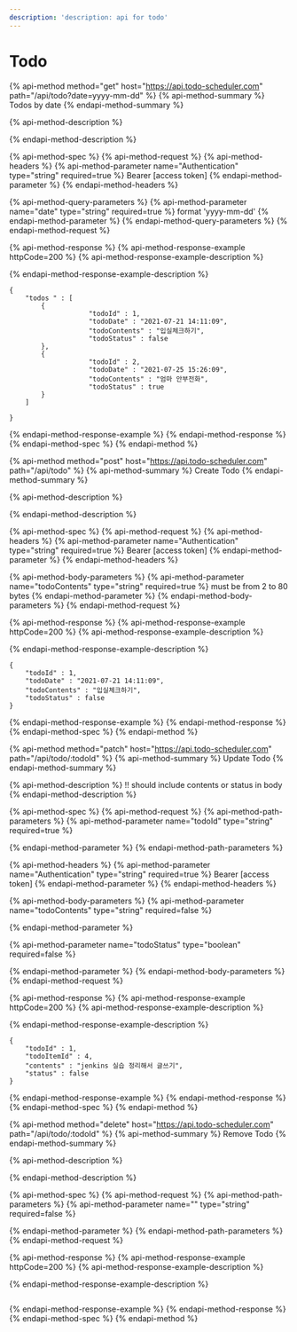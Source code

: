 ```yaml
---
description: 'description: api for todo'
---
```


# Todo

{% api-method method="get" host="https://api.todo-scheduler.com" path="/api/todo?date=yyyy-mm-dd" %}
{% api-method-summary %}
Todos by date
{% endapi-method-summary %}

{% api-method-description %}

{% endapi-method-description %}

{% api-method-spec %}
{% api-method-request %}
{% api-method-headers %}
{% api-method-parameter name="Authentication" type="string" required=true %}
Bearer \[access token\]
{% endapi-method-parameter %}
{% endapi-method-headers %}

{% api-method-query-parameters %}
{% api-method-parameter name="date" type="string" required=true %}
format 'yyyy-mm-dd'
{% endapi-method-parameter %}
{% endapi-method-query-parameters %}
{% endapi-method-request %}

{% api-method-response %}
{% api-method-response-example httpCode=200 %}
{% api-method-response-example-description %}

{% endapi-method-response-example-description %}

```text
{
    "todos " : [
        {
                    "todoId" : 1,
                    "todoDate" : "2021-07-21 14:11:09",
                    "todoContents" : "입실체크하기",
                    "todoStatus" : false
        },
        {
                    "todoId" : 2,
                    "todoDate" : "2021-07-25 15:26:09",
                    "todoContents" : "엄마 안부전화",
                    "todoStatus" : true
        }
    ]

}
```
{% endapi-method-response-example %}
{% endapi-method-response %}
{% endapi-method-spec %}
{% endapi-method %}

{% api-method method="post" host="https://api.todo-scheduler.com" path="/api/todo" %}
{% api-method-summary %}
Create Todo
{% endapi-method-summary %}

{% api-method-description %}

{% endapi-method-description %}

{% api-method-spec %}
{% api-method-request %}
{% api-method-headers %}
{% api-method-parameter name="Authentication" type="string" required=true %}
Bearer \[access token\]
{% endapi-method-parameter %}
{% endapi-method-headers %}

{% api-method-body-parameters %}
{% api-method-parameter name="todoContents" type="string" required=true %}
must be from 2 to 80 bytes
{% endapi-method-parameter %}
{% endapi-method-body-parameters %}
{% endapi-method-request %}

{% api-method-response %}
{% api-method-response-example httpCode=200 %}
{% api-method-response-example-description %}

{% endapi-method-response-example-description %}

```text
{
    "todoId" : 1,
    "todoDate" : "2021-07-21 14:11:09",
    "todoContents" : "입실체크하기",
    "todoStatus" : false
}
```
{% endapi-method-response-example %}
{% endapi-method-response %}
{% endapi-method-spec %}
{% endapi-method %}

{% api-method method="patch" host="https://api.todo-scheduler.com" path="/api/todo/:todoId" %}
{% api-method-summary %}
Update Todo
{% endapi-method-summary %}

{% api-method-description %}
!! should include contents or status in body
{% endapi-method-description %}

{% api-method-spec %}
{% api-method-request %}
{% api-method-path-parameters %}
{% api-method-parameter name="todoId" type="string" required=true %}

{% endapi-method-parameter %}
{% endapi-method-path-parameters %}

{% api-method-headers %}
{% api-method-parameter name="Authentication" type="string" required=true %}
Bearer \[access token\]
{% endapi-method-parameter %}
{% endapi-method-headers %}

{% api-method-body-parameters %}
{% api-method-parameter name="todoContents" type="string" required=false %}

{% endapi-method-parameter %}

{% api-method-parameter name="todoStatus" type="boolean" required=false %}

{% endapi-method-parameter %}
{% endapi-method-body-parameters %}
{% endapi-method-request %}

{% api-method-response %}
{% api-method-response-example httpCode=200 %}
{% api-method-response-example-description %}

{% endapi-method-response-example-description %}

```text
{
    "todoId" : 1,
    "todoItemId" : 4,
    "contents" : "jenkins 실습 정리해서 글쓰기",
    "status" : false
}
```
{% endapi-method-response-example %}
{% endapi-method-response %}
{% endapi-method-spec %}
{% endapi-method %}

{% api-method method="delete" host="https://api.todo-scheduler.com" path="/api/todo/:todoId" %}
{% api-method-summary %}
Remove Todo
{% endapi-method-summary %}

{% api-method-description %}

{% endapi-method-description %}

{% api-method-spec %}
{% api-method-request %}
{% api-method-path-parameters %}
{% api-method-parameter name="" type="string" required=false %}

{% endapi-method-parameter %}
{% endapi-method-path-parameters %}
{% endapi-method-request %}

{% api-method-response %}
{% api-method-response-example httpCode=200 %}
{% api-method-response-example-description %}

{% endapi-method-response-example-description %}

```

```
{% endapi-method-response-example %}
{% endapi-method-response %}
{% endapi-method-spec %}
{% endapi-method %}

